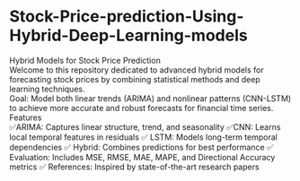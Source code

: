 # Stock-Price-prediction-Using-Hybrid-Deep-Learning-models
<h>Hybrid Models for Stock Price Prediction <h> <br>
Welcome to this repository dedicated to advanced hybrid models for forecasting stock prices by combining statistical methods and deep learning techniques.
<br>
Goal: Model both linear trends (ARIMA) and nonlinear patterns (CNN-LSTM) to achieve more accurate and robust forecasts for financial time series.
<h>Features<h> <br>
✅ARIMA: Captures linear structure, trend, and seasonality
✅CNN: Learns local temporal features in residuals
✅ LSTM: Models long-term temporal dependencies
✅ Hybrid: Combines predictions for best performance
✅ Evaluation: Includes MSE, RMSE, MAE, MAPE, and Directional Accuracy metrics
✅ References: Inspired by state-of-the-art research papers
